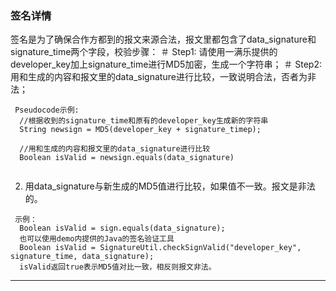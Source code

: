 ### 签名详情 

 签名是为了确保合作方都到的报文来源合法，报文里都包含了data_signature和signature_time两个字段，校验步骤：
 ＃ Step1: 请使用一满乐提供的developer_key加上signature_time进行MD5加密，生成一个字符串；
 ＃ Step2: 用和生成的内容和报文里的data_signature进行比较，一致说明合法，否者为非法；
 
 ```
  Pseudocode示例:
   //根据收到的signature_time和原有的developer_key生成新的字符串
   String newsign = MD5(developer_key + signature_timep);
   
   //用和生成的内容和报文里的data_signature进行比较
   Boolean isValid = newsign.equals(data_signature)
   
```
 
 2. 用data_signature与新生成的MD5值进行比较，如果值不一致。报文是非法的。
 ```
  示例：
   Boolean isValid = sign.equals(data_signature);
   也可以使用demo内提供的Java的签名验证工具
   Boolean isValid = SignatureUtil.checkSignValid("developer_key", signature_time, data_signature);
   isValid返回true表示MD5值对比一致，相反则报文非法。
 ```
 ---
